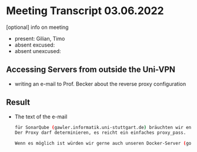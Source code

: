 # Meeting Transcript 03.06.2022

[optional] info on meeting

- present: Gilian, Timo
- absent excused:
- absent unexcused:

## Accessing Servers from outside the Uni-VPN

- writing an e-mail to Prof. Becker about the reverse proxy configuration

## Result

- The text of the e-mail

    ```sh
    für SonarQube (gawler.informatik.uni-stuttgart.de) bräuchten wir entweder Port 443 HTTPS auf Port 80 HTTP umgeleitet wenn Sie ein Zertifakat bereitstellen, oder wenn wir selbst das Zertifikat erstellen dann Port 443 HTTPS auf Port 443 HTTPS und Port 80 HTTP auf Port 80 HTTP.
    Der Proxy darf determinieren, es reicht ein einfaches proxy_pass.
    
    Wenn es möglich ist würden wir gerne auch unseren Docker-Server (goulburn.informatik.uni-stuttgart.de) von außen erreichbar machen. Hier brauchen wir auch entweder Port 443 HTTPS auf Port 80 HTTP umgeleitet wenn Sie ein Zertifakat bereitstellen, oder wenn wir selbst das Zertifikat erstellen dann Port 443 HTTPS auf Port 443 HTTPS und Port 80 HTTP auf Port 80 HTTP. Zusätlich brauchen wir einen weiteren beliebigen HTTPS Port für den Test-Build auf Port 8080 HTTP wenn Sie ein Zertifikat bereitstellen oder Port 8443 HTTPS wenn wir das Zertifikat selbst erstellen. Hier darf der Proxy nicht terminieren und muss Websockets erlauben.
    ```
